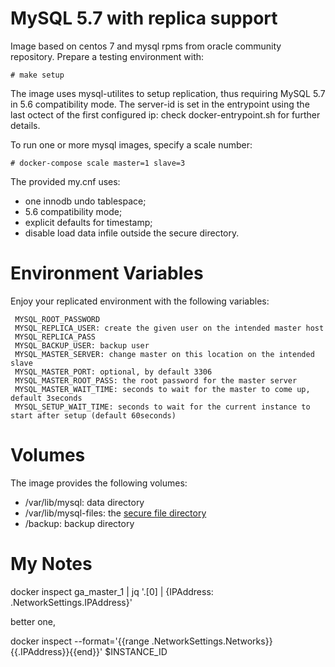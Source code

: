 # MySQL 5.7 with replica support

Image based on centos 7 and mysql rpms from oracle community repository. Prepare a testing environment with:

    # make setup


The image uses mysql-utilites to setup replication, thus requiring MySQL 5.7 in 5.6 compatibility mode. The server-id is
set in the entrypoint using the last octect of the first configured ip: check docker-entrypoint.sh for further details.

To run one or more mysql images, specify a scale number:

    # docker-compose scale master=1 slave=3

The provided my.cnf uses:

  - one innodb undo tablespace;
  - 5.6 compatibility mode;
  - explicit defaults for timestamp;
  - disable load data infile outside the secure directory.


# Environment Variables

Enjoy your replicated environment with the following variables:

     MYSQL_ROOT_PASSWORD
     MYSQL_REPLICA_USER: create the given user on the intended master host
     MYSQL_REPLICA_PASS
     MYSQL_BACKUP_USER: backup user
     MYSQL_MASTER_SERVER: change master on this location on the intended slave
     MYSQL_MASTER_PORT: optional, by default 3306
     MYSQL_MASTER_ROOT_PASS: the root password for the master server
     MYSQL_MASTER_WAIT_TIME: seconds to wait for the master to come up, default 3seconds
     MYSQL_SETUP_WAIT_TIME: seconds to wait for the current instance to start after setup (default 60seconds)


# Volumes

The image provides the following volumes:

  - /var/lib/mysql: data directory
  - /var/lib/mysql-files: the [secure file directory](https://dev.mysql.com/doc/refman/5.7/en/server-options.html#option_mysqld_secure-file-priv)
  - /backup: backup directory

# My Notes

docker inspect ga_master_1 | jq '.[0] | {IPAddress: .NetworkSettings.IPAddress}'

better one,

docker inspect --format='{{range .NetworkSettings.Networks}}{{.IPAddress}}{{end}}' $INSTANCE_ID


 
